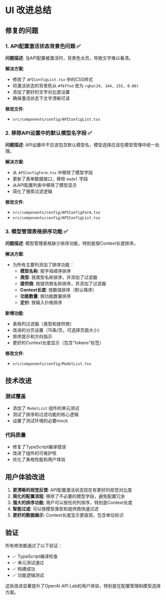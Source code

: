 # UI 改进总结

## 修复的问题

### 1. API配置激活状态背景色问题 ✅

**问题描述**: 当API配置被激活时，背景色太亮，导致文字难以看清。

**解决方案**:
- 修改了 `APIConfigList.tsx` 中的CSS样式
- 将激活状态的背景色从 `#f6ffed` 改为 `rgba(24, 144, 255, 0.08)`
- 添加了更好的文字对比度设置
- 确保激活状态下文字清晰可读

**修改文件**:
- `src/components/config/APIConfigList.tsx`

### 2. 移除API设置中的默认模型名字段 ✅

**问题描述**: API设置中不应该包含默认模型名，模型选择应该在模型管理中统一处理。

**解决方案**:
- 从 `APIConfigForm.tsx` 中移除了模型字段
- 更新了表单数据接口，移除 `model` 字段
- 从API配置列表中移除了模型显示
- 简化了搜索过滤逻辑

**修改文件**:
- `src/components/config/APIConfigForm.tsx`
- `src/components/config/APIConfigList.tsx`

### 3. 模型管理表格排序功能 ✅

**问题描述**: 模型管理表格缺少排序功能，特别是按Context长度排序。

**解决方案**:
- 为所有主要列添加了排序功能：
  - **模型名称**: 按字母顺序排序
  - **类型**: 按类型名称排序，并添加了过滤器
  - **提供商**: 按提供商名称排序，并添加了过滤器
  - **Context长度**: 按数值排序（默认降序）
  - **功能数量**: 按功能数量排序
  - **定价**: 按输入价格排序

**新增功能**:
- 表格列过滤器（类型和提供商）
- 改进的分页设置（15条/页，可选择页面大小）
- 排序提示和方向指示
- 更好的Context长度显示（包含"tokens"标签）

**修改文件**:
- `src/components/config/ModelList.tsx`

## 技术改进

### 测试覆盖
- 添加了 `ModelList` 组件的单元测试
- 测试了排序和过滤功能的核心逻辑
- 设置了测试环境的必要mock

### 代码质量
- 修复了TypeScript编译错误
- 改进了组件的可维护性
- 优化了表格性能和用户体验

## 用户体验改进

1. **更清晰的视觉反馈**: API配置激活状态现在有更好的视觉对比度
2. **简化的配置流程**: 移除了不必要的模型字段，避免配置冗余
3. **强大的排序功能**: 用户可以按任何列排序，特别是Context长度
4. **智能过滤**: 可以按模型类型和提供商快速过滤
5. **更好的数据展示**: Context长度显示更直观，包含单位标识

## 验证

所有修改都通过了以下验证：
- ✅ TypeScript编译检查
- ✅ 单元测试通过
- ✅ 构建成功
- ✅ 功能逻辑测试

这些改进显著提升了OpenAI API Lab的用户体验，特别是在配置管理和模型选择方面。